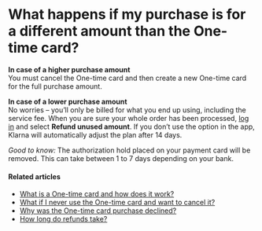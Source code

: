 # What happens if my purchase is for a different amount than the One-time card?

**In case of a higher purchase amount**  
You must cancel the One\-time card and then create a new One\-time card for the full purchase amount.

**In case of a lower purchase amount**  
No worries – you’ll only be billed for what you end up using, including the service fee. When you are sure your whole order has been processed, [log in](https://app.klarna.com/login/) and select **Refund unused amount**. If you don’t use the option in the app, Klarna will automatically adjust the plan after 14 days.

*Good to know:* The authorization hold placed on your payment card will be removed. This can take between 1 to 7 days depending on your bank.

#### Related articles

* [What is a One\-time card and how does it work?](https://www.klarna.com/us/customer-service/what-is-a-one-time-card-and-how-does-it-work/)
* [What if I never use the One\-time card and want to cancel it?](https://www.klarna.com/us/customer-service/what-if-i-never-use-the-one-time-card-and-want-to-cancel-it/)
* [Why was the One\-time card purchase declined?](https://www.klarna.com/us/customer-service/why-was-the-one-time-card-purchase-declined/)
* [How long do refunds take?](https://www.klarna.com/us/customer-service/how-long-do-refunds-take/)

